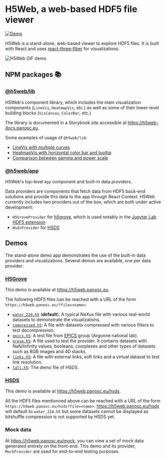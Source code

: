 # H5Web, a web-based HDF5 file viewer

[![Demo](https://img.shields.io/website?down_message=offline&label=demo&up_message=online&url=https%3A%2F%2Fh5web.panosc.eu%2F)](https://h5web.panosc.eu/)

H5Web is a stand-alone, web-based viewer to explore HDF5 files. It is built with
React and uses
[react-three-fiber](https://github.com/react-spring/react-three-fiber) for
visualizations.

![H5Web GIF demo](https://user-images.githubusercontent.com/2936402/107791492-4c512980-6d54-11eb-8ba4-4a1433bdfeea.gif)

## NPM packages 📚

### [@h5web/lib](https://www.npmjs.com/package/@h5web/lib)

H5Web's component library, which includes the main visualization components
(`LineVis`, `HeatmapVis`, etc.) as well as some of their lower-level building
blocks (`VisCanvas`, `ColorBar`, etc.)

The library is documented in a Storybook site accessible at
https://h5web-docs.panosc.eu.

Some examples of usage of `@h5web/lib`:

- [LineVis with multiple curves](https://codesandbox.io/s/h5weblib-demo-multiple-curves-kwkli)
- [HeatmapVis with horizontal color bar and tooltip](https://codesandbox.io/s/h5weblib-demo-heatmap-with-tooltip-ti5cy)
- [Comparison between gamma and power scale](https://codesandbox.io/s/gamma-vs-power-scale-lzmvr)

### [@h5web/app](https://www.npmjs.com/package/@h5web/app)

H5Web's top-level `App` component and built-in data providers.

Data providers are components that fetch data from HDF5 back-end solutions and
provide this data to the app through React Context. H5Web currently includes two
providers out of the box, which are both under active development:

- `H5GroveProvider` for [h5grove](https://github.com/silx-kit/h5grove), which is
  used notably in the
  [Jupyter Lab HDF5 extension](https://github.com/jupyterlab/jupyterlab-hdf5)
- `HsdsProvider` for [HSDS](https://github.com/HDFGroup/hsds)

## Demos

The stand-alone demo app demonstrates the use of the built-in data providers and
visualizations. Several demos are available, one per data provider:

### [H5Grove](https://github.com/silx-kit/h5grove)

This demo is available at https://h5web.panosc.eu.

The following HDF5 files can be reached with a URL of the form
`https://h5web.panosc.eu/?file=<name>`:

- [`water_224.h5`](https://h5web.panosc.eu/) (**default**): A typical NeXus file
  with various real-world datasets to demonstrate the visualizations.
- [`compressed.h5`](https://h5web.panosc.eu/?file=compressed.h5): A file with
  datasets compressed with various filters to test decompression.
- [`epics.h5`](https://h5web.panosc.eu/?file=epics.h5): A test file from
  [EPICS](https://epics.anl.gov/) group (Argonne national lab).
- [`grove.h5`](https://h5web.panosc.eu/?file=grove.h5): A file used to test the
  provider. It contains datasets with NaN/Infinity values, booleans, complexes
  and other types of datasets such as RGB images and 4D stacks.
- [`links.h5`](https://h5web.panosc.eu/?file=links.h5): A file with external
  links, soft links and a virtual dataset to test link resolution.
- [`tall.h5`](https://h5web.panosc.eu/?file=tall.h5): The demo file of HSDS.

### [HSDS](https://github.com/HDFGroup/hsds)

This demo is available at https://h5web.panosc.eu/hsds.

All the HDF5 files mentionned above can be reached with a URL of the form
`https://h5web.panosc.eu/hsds?file=<name>`. https://h5web.panosc.eu/hsds will
default to `water_224.h5` but some datasets cannot be displayed as bitshuffle
compression is not supported by HSDS yet.

### Mock data

At https://h5web.panosc.eu/mock, you can view a set of mock data generated
entirely on the front-end. This demo and its provider, `MockProvider` are used
for end-to-end testing purposes.

